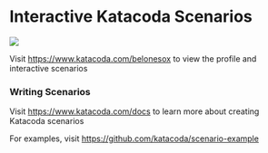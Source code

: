 # Interactive Katacoda Scenarios

[![](http://shields.katacoda.com/katacoda/belonesox/count.svg)](https://www.katacoda.com/belonesox "Get your profile on Katacoda.com")

Visit https://www.katacoda.com/belonesox to view the profile and interactive scenarios

### Writing Scenarios
Visit https://www.katacoda.com/docs to learn more about creating Katacoda scenarios

For examples, visit https://github.com/katacoda/scenario-example
